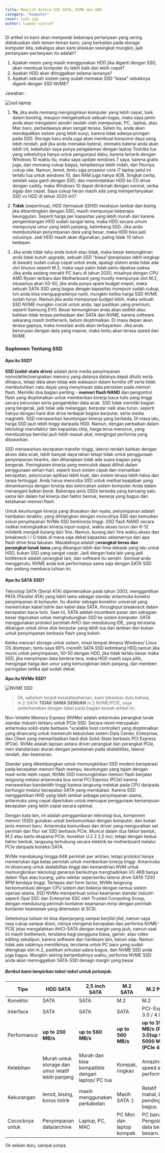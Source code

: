 ```yaml
---
title: Memilih Antara SSD SATA, NVME dan HDD
category: "komputer"
cover: ssd2.jpg
author: luqman syarief
---
```




Di artikel ini kami akan menjawab beberapa pertanyaan yang sering didiskusikan oleh teman-teman kami, yang berkaitan pada storage komputer kita, sekaligus akan kami jelaskan sesingkat mungkin, jadi pertanyaan-pertanyaan itu adalah?

1. Apakah mesin yang masih menggunakan HDD jika diganti dengan  SSD, akan membuat komputer itu lebih baik dan lebih cepat?
2. Apakah HDD akan ditinggalkan selama-lamanya?
3. Apakah sebuah sistem yang sudah memakai SSD "biasa" sebaiknya diganti dengan SSD NVME?

Jawaban :

![ssd laptop](ssd1.jpg "Gadis dan Macbook")    

1. **Ya**, jika anda memang menginginkan komputer yang lebih cepat, baik dalam booting, maupun mengeksekusi sebuah tugas, maka saya jamin anda akan mengalami sendiri seolah-olah mempunyai, PC , laptop, atau Mac baru, perbedaanya akan sangat terasa. Selain itu, anda akan mendapatkan sistem yang lebih sunyi, karena tidak adanya piringan pada SSD. Storage baru anda juga akan membuat konsumsi daya yang lebih rendah, jadi jika anda memakai baterai, otomatis baterai anda akan lebih irit, kebetulan saya punya pengalaman dengan laptop Toshiba tua yang sebetulnya hanya untuk pengumpul debu, karena tertarik dengan Windows 10 waktu itu, maka saya update windows 7 saya, karena gratis juga, dan memang cukup bagus, tampilannya lebih indah, dan fiturnya cukup oke. Namun, lemot, tentu saja prosesor core i7  laptop jadul ini terlalu tua untuk windows 10, dan RAM juga hanya 4GB. Singkat cerita, setelah saya ganti dengan SSD, dan memindahkan HDD ke CD drive dengan caddy, maka Windows 10 dapat dinikmati dengan normal, serba sigap dan cepat. Saya cukup heran masih ada yang mempertanyakan SSD vs HDD di tahun 2020 ini!?
2. **Tidak** (sepertinya), HDD (termasuk SSHD) meskipun lambat dan bising jika dibandingkan dengan SSD, masih mempunyai beberapa keunggulan. Seperti harga per kapasitas yang lebih murah dan karena pengembangan HDD sudah sangat lama, maka HDD secara umum mempunyai umur yang lebih panjang, ketimbang SSD. Jika anda membutuhkan penyimpanan data yang besar, maka HDD  bisa jadi solusinya. Jadi HDD masih akan digunakan, paling tidak 10 tahun kedepan.

3. Jika anda tidak tahu anda butuh atau tidak, maka besar kemungkinan anda tidak butuh upgrade, sebuah SSD "biasa"(penjelasan lebih lengkap di bawah) sudah cukup cepat untuk anda, apalagi sistem anda tidak ada slot khusus seperti M.2, maka saya yakin tidak perlu dipaksa-paksa. Jika anda sedang merakit PC baru di tahun 2020, misalnya dengan CPU AMD Ryzen terbaru dan Motherboard yang mostly mempunyai slot M.2, situasinya akan 50-50, jika anda punya spare budget mepet, maka sebuah SATA SSD yang bagus dengan kapasitas mumpuni sudah cukup, toh anda bisa mengupgradenya nanti, mungkin ketika harga SSD NVME sudah turun. Namun jika anda mempunyai budget lebih, maka sebuah SSD NVME mungkin cocok untuk anda, tapi pastikan yang premium, seperti Samsung EVO. Besar kemungkinan anda akan sedikit atau bahkan tidak terasa perbedaan dari SATA dan NVME, karena software sekarang masih bottleneck, belum dioptimalkan. Di masa depan akan terasa gapnya, maka investasi anda akan terbayarkan. Jika anda berurusan dengan data yang masive, maka tentu akan terasa speed dari NVME.

### Suplemen Tentang SSD

#### Apa itu SSD?

**SSD (solid-state drive)** adalah jenis media penyimpanan nonvolatile(merupakan memory yang datanya datanya dapat ditulis serta dihapus, tetapi data akan tetap ada walaupun dalam kondisi off serta tidak membutuhkan catu daya) yang menyimpan data persisten pada memori flash. Memiliki dua bagian penting - **memori flash NAND** dan pengontrol flash yang dioptimalkan untuk memberikan kinerja baca-tulis yang tinggi secara berurutan serta pengambilan data acak. SSD tidak memiliki bagian yang bergerak, jadi tidak ada melanggar, berputar naik atau turun, seperti halnya dengan hard disk drive terdapat bagian berputar, serta media magnetik. SSD menawarkan keuntungan kinerja yang berbeda. Di masa lalu, harga SSD jauh lebih tinggi daripada HDD. Namun, dengan perbaikan dalam teknologi manufaktur dan kapasitas chip, harga terus menurun, yang membuatnya bernilai jauh lebih masuk akal, mengingat performa yang ditawarkan.



SSD menawarkan kecepatan transfer tinggi, latensi rendah bahkan dengan akses data acak, lebih banyak daya tahan tetapi tidak untuk penggunaan penyimpanan hirarkis, dan diharapkan tidak ada suara bagian yang bergerak. Peningkatan kinerja yang mencolok dapat dilihat dalam penggunaan sehari-hari, seperti boot sistem cepat dan mematikan kecepatan, peluncuran aplikasi lebih kuat, dan sistem terasa lebih halus dan tanpa tertinggal. Anda harus mencoba SSD untuk melihat keajaiban yang dimainkannya dengan kinerja dan kelincahan sistem komputer Anda dalam menangani beban berat. Beberapa jenis SSDs tersedia yang bersaing satu sama lain dalam hal kinerja dan faktor bentuk, kenerja yang bagus dan ketahanan memori flash.

Untuk keuntungan kinerja yang dirasakan dan nyata, penyimpanan adalah hambatan terakhir, yang dihilangkan dengan munculnya SSD dan kemudian solusi penyimpanan NVMe SSD berkinerja tinggi. SSD flash NAND secara radikal meningkatkan kinerja input-output, waktu akses turun dari 6-12 milidetik menjadi kurang dari 1ms. Namun, kurang dari 1ms waktu akses dan breakneck I / O tidak di mana saja dekat kapasitas sebenarnya dari apa flash drive bisa lakukan. Masalahnya adalah p**erangkat keras dan perangkat lunak lama** yang dibangun lebih dari lima dekade yang lalu untuk HDD, bukan SSD yang sangat cepat. Jadi  dengan kata lain yang jadi bottleneck adalah perangkat lain, dan software itu sendiri. Semisal anda menggerutu, NVME anda kok performanya sama saja dengan SATA SSD dan sedang membaca tulisan ini.

#### **Apa itu SATA SSD?**

Teknologi SATA (Serial ATA) diperkenalkan pada tahun 2003, menggantikan PATA (Parallel ATA) yang lebih lama sebagai standar antarmuka koneksi penyimpanan di komputer. Itu diantar sebagai konektor universal yang memerlukan kabel listrik dan kabel data SATA, throughput breakneck dalam kecepatan baca-tulis. Saat ini, SATA adalah incumbent pasar dan sebagian besar digunakan untuk menghubungkan SSD ke sistem komputer. SATA menggunakan protokol perintah AHCI dan mendukung IDE, yang terutama dibangun untuk drive disk berputar yang lebih tua dan lamban dan bukan untuk penyimpanan berbasis flash yang kokoh.

Ketika mencari storage untuk sistem, misal tempat dimana Windows/ Linux OS disimpan, tentu saya 99% memilih SATA SSD ketimbang HDD,namun jika murni untuk penyimpanan, 50-50 dengan HDD, jika tidak terlalu besar maka SSD, jika menyimpan data bertera-tera, maka HDD masih saya pilih, mengingat harga dan umur yang kemungkinan lebih panjang, dan memberi peringatan ketika ajal sudah dekat.

  **Apa itu NVMe SSD?**

![NVME SSD](ssd2.jpg "PCIE SSD")

> Ok, sebelum terjadi kesalahpahaman, kami tekankan dulu bahwa, m.2-SATA **TIDAK SAMA DENGAN** m.2 NVME/PCIE, saya sederhanakan dengan tabel pada bagian bawah artikel ini.

Non-Volatile Memory Express (NVMe) adalah antarmuka perangkat lunak standar industri terbaru untuk PCIe SSD. Secara resmi merupakan antarmuka solid-state berbasis "scalable host controller) yang dioptimalkan yang dirancang untuk memenuhi kebutuhan sistem Data Center, Enterprise, dan Client yang memanfaatkan hard disk Solid-State berbasis PCI Express (PCIe). NVMe adalah lapisan antara driver perangkat dan perangkat PCIe, men standarisasi aturan dengan penekanan pada skalabilitas, latensi rendah, dan keamanan.

Standar yang dikembangkan untuk memungkinkan SSD modern beroperasi pada kecepatan memori flash mampu, keuntungan yang tajam dengan read-write lebih cepat. NVMe SSD memungkinkan memori flash berjalan langsung melalui antarmuka bus serial PCI Express (PCIe) karena menawarkan bandwidth tinggi karena langsung melekat pada CPU daripada berfungsi melalui kecepatan SATA yang membatasi. Karena SSD menggantikan HHD yang lebih lambat sebagai penyimpanan utama, antarmuka yang cepat diperlukan untuk mencapai penggunaan kemampuan kecepatan yang lebih cepat secara optimal.

Dengan kata lain, ini adalah penggambaran teknologi bus, komponen memori (SSD) gunakan untuk berkomunikasi dengan komputer, dan bukan jenis memori baru. Antarmuka komunikasi dan driver yang menguraikan set perintah dan fitur set SSD berbasis PCIe. Muncul dalam dua faktor bentuk, M.2 atau kartu ekspansi PCIe, konektor U.2 2 2,5 inci, tetapi dengan kedua faktor bentuk, langsung terhubung secara elektrik ke motherboard melalui PCIe daripada koneksi SATA.

NVMe mendukung hingga 64K perintah per antrian, tetapi protokol hanya memerlukan tiga belas perintah untuk memberikan kinerja tinggi. Antarmuka ini dirancang untuk skalabilitas tinggi dan kemandirian NVM untuk memungkinkan teknologi generasi berikutnya menghadirkan I/O 4KB hanya dalam 10μs atau kurang, yaitu sekitar seperseribu latensi drive SATA 7200 RPM berdaya tinggi. Terlepas dari form factor, NVMe langsung berkomunikasi dengan CPU sistem dan bekerja dengan semua sistem operasi utama. SSD NVMe memperkuat solusi keamanan standar industri seperti Opal SSC dan Enterprise SSC oleh Trusted Computing Group, dengan mendukung perintah kontainer keamanan mirip dengan perintah kontainer keamanan yang ditemukan di SCSI.

Sebetulnya tulisan ini bisa diperjanjang sampai berjilid-jilid, namun saya rasa cukup sampai disini, intinya mengenai kecepatan dan performa NVME-PCIE jelas mengalahkan AHCI-SATA dengan margin yang jauh, namun saat ini masih bottleneck, terutama bagi pengguna biasa, gamer, atau video editing sekalipun, karena software dan hardware lain, belum siap. Namun tidak ada salahnya memilikinya, terutama untuk PC baru yang sudah dilengkapi slot m.2, pastikan sirkulasi udara bagus, dan NVME SSD anda juga bagus. Mungkin seiring bertambahnya waktu, performa NVME SSD anda akan meninggalkan SATA-SSD denagn margin yang besar.



##### Berikut kami lampirkan tabel-tabel untuk petunjuk:

| **Tipe**        | HDD SATA                                            | **2,5 inch SATA**                               | **M.2 SATA**               | **M.2 PCIe**                                             |
| --------------- | --------------------------------------------------- | ----------------------------------------------- | -------------------------- | -------------------------------------------------------- |
| Konektor        | SATA                                                | SATA                                            | M.2                        | M.2                                                      |
| Interface       | SATA                                                | SATA                                            | SATA                       | PCI-Express 3.0 / 4.0                                    |
| Performance     | **up to 200 MB/s**                                  | **up to 560 MB/s**                              | **up to 560 MB/s**         | **up to 3500 MB/s (PCIe 3.0)up to 5000 MB/s (PCIe 4.0)** |
| Kelebihan       | Murah  untuk storage dan umur relatif lebih panjang | Murah dan bisa kompatible dengan laptop/ PC tua | Kompak, ringkas            | Amazing speed and performance                            |
| Kekurangan      | lemot, bising, boros listrik                        | masih menggunakan perkabelan                    | Masih SATA :)              | Relatif mahal,  butuh pendinginan bagus.                 |
| Cococknya untuk | Penyimpanan data/archive                            | Laptop, PC, MAC                                 | PC Mini dan laptop kompak. | PC baru, Pengolahan data besar-besarn.                   |



Ok sekian dulu, sampai jumpa
